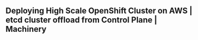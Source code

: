 ## Deploying High Scale OpenShift Cluster on AWS | etcd cluster offload from Control Plane | Machinery

<!---
State: WIP

Goals:

- Describe steps to setup workgroups with ephemeral nodes, 
  taking advantage of local disks in AWS, partitioning, for 
  example to be used in /var/lib/containers

-->
